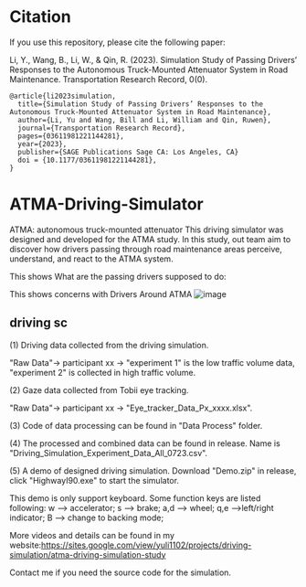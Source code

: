# Citation
If you use this repository, please cite the following paper:

Li, Y., Wang, B., Li, W., & Qin, R. (2023). Simulation Study of Passing Drivers’ Responses to the Autonomous Truck-Mounted Attenuator System in Road Maintenance. Transportation Research Record, 0(0).

~~~~  
@article{li2023simulation,
  title={Simulation Study of Passing Drivers’ Responses to the Autonomous Truck-Mounted Attenuator System in Road Maintenance},
  author={Li, Yu and Wang, Bill and Li, William and Qin, Ruwen},
  journal={Transportation Research Record},
  pages={03611981221144281},
  year={2023},
  publisher={SAGE Publications Sage CA: Los Angeles, CA}
  doi = {10.1177/03611981221144281},
}
~~~~

# ATMA-Driving-Simulator
ATMA: autonomous truck-mounted attenuator
This driving simulator was designed and developed for the ATMA study. In this study, out team aim to discover how drivers passing through road maintenance areas perceive, understand, and react to the ATMA system.

This shows What are the passing drivers supposed to do:

This shows concerns with Drivers Around ATMA 
![image](https://user-images.githubusercontent.com/44143351/232258753-d61f38a2-a6aa-4e81-9951-aebf5035b891.png)


## driving sc

(1) Driving data collected from the driving simulation. 

"Raw Data"-> participant xx -> "experiment 1" is the low traffic volume data, "experiment 2" is collected in high traffic volume. 

(2) Gaze data collected from Tobii eye tracking.

"Raw Data"-> participant xx -> "Eye_tracker_Data_Px_xxxx.xlsx". 

(3) Code of data processing can be found in "Data Process" folder.  

(4) The processed and combined data can be found in release. Name is "Driving_Simulation_Experiment_Data_All_0723.csv". 

(5) A demo of designed driving simulation. Download "Demo.zip" in release, click "HighwayI90.exe" to start the simulator.

This demo is only support keyboard. Some function keys are listed following:
w --> accelerator;
s --> brake;
a,d --> wheel;
q,e -->left/right indicator;
B --> change to backing mode;

More videos and details can be found in my website:https://sites.google.com/view/yuli1102/projects/driving-simulation/atma-driving-simulation-study

Contact me if you need the source code for the simulation.

